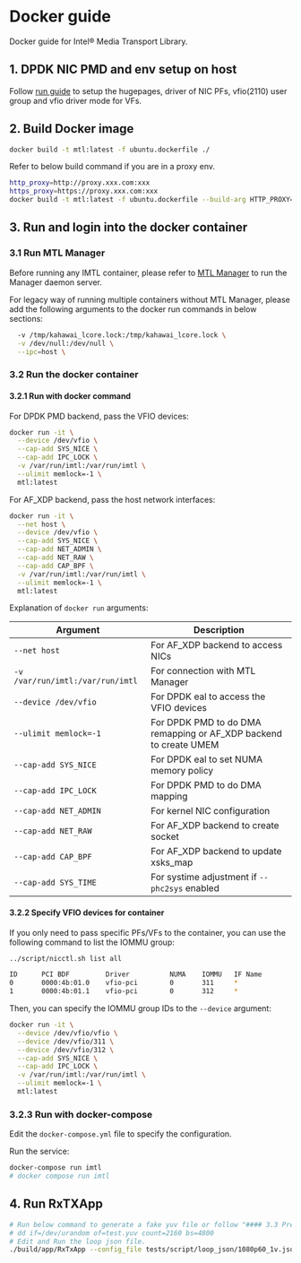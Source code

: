 # Docker guide

Docker guide for Intel® Media Transport Library.

## 1. DPDK NIC PMD and env setup on host

Follow [run guide](../doc/run.md) to setup the hugepages, driver of NIC PFs, vfio(2110) user group and vfio driver mode for VFs.

## 2. Build Docker image

```bash
docker build -t mtl:latest -f ubuntu.dockerfile ./
```

Refer to below build command if you are in a proxy env.

```bash
http_proxy=http://proxy.xxx.com:xxx
https_proxy=https://proxy.xxx.com:xxx
docker build -t mtl:latest -f ubuntu.dockerfile --build-arg HTTP_PROXY=$http_proxy --build-arg HTTPS_PROXY=$https_proxy ./
```

## 3. Run and login into the docker container

### 3.1 Run MTL Manager

Before running any IMTL container, please refer to [MTL Manager](../manager/README.md) to run the Manager daemon server.

For legacy way of running multiple containers without MTL Manager, please add the following arguments to the docker run commands in below sections:

```bash
  -v /tmp/kahawai_lcore.lock:/tmp/kahawai_lcore.lock \
  -v /dev/null:/dev/null \
  --ipc=host \
```

### 3.2 Run the docker container

#### 3.2.1 Run with docker command

For DPDK PMD backend, pass the VFIO devices:

```bash
docker run -it \
  --device /dev/vfio \
  --cap-add SYS_NICE \
  --cap-add IPC_LOCK \
  -v /var/run/imtl:/var/run/imtl \
  --ulimit memlock=-1 \
  mtl:latest
```

For AF_XDP backend, pass the host network interfaces:

```bash
docker run -it \
  --net host \
  --device /dev/vfio \
  --cap-add SYS_NICE \
  --cap-add NET_ADMIN \
  --cap-add NET_RAW \
  --cap-add CAP_BPF \
  -v /var/run/imtl:/var/run/imtl \
  --ulimit memlock=-1 \
  mtl:latest
```

Explanation of `docker run` arguments:

| Argument | Description |
| --- | --- |
| `--net host` | For AF_XDP backend to access NICs |
| `-v /var/run/imtl:/var/run/imtl` | For connection with MTL Manager |
| `--device /dev/vfio` | For DPDK eal to access the VFIO devices |
| `--ulimit memlock=-1` | For DPDK PMD to do DMA remapping or AF_XDP backend to create UMEM |
| `--cap-add SYS_NICE` | For DPDK eal to set NUMA memory policy |
| `--cap-add IPC_LOCK` | For DPDK PMD to do DMA mapping |
| `--cap-add NET_ADMIN` | For kernel NIC configuration |
| `--cap-add NET_RAW` | For AF_XDP backend to create socket |
| `--cap-add CAP_BPF` | For AF_XDP backend to update xsks_map |
| `--cap-add SYS_TIME` | For systime adjustment if `--phc2sys` enabled |

#### 3.2.2 Specify VFIO devices for container

If you only need to pass specific PFs/VFs to the container, you can use the following command to list the IOMMU group:

```bash
../script/nicctl.sh list all

ID      PCI BDF         Driver          NUMA    IOMMU   IF Name
0       0000:4b:01.0    vfio-pci        0       311     *
1       0000:4b:01.1    vfio-pci        0       312     *
```

Then, you can specify the IOMMU group IDs to the `--device` argument:

```bash
docker run -it \
  --device /dev/vfio/vfio \
  --device /dev/vfio/311 \
  --device /dev/vfio/312 \
  --cap-add SYS_NICE \
  --cap-add IPC_LOCK \
  -v /var/run/imtl:/var/run/imtl \
  --ulimit memlock=-1 \
  mtl:latest
```

### 3.2.3 Run with docker-compose

Edit the `docker-compose.yml` file to specify the configuration.

Run the service:

```bash
docker-compose run imtl
# docker compose run imtl
```

## 4. Run RxTXApp

```bash
# Run below command to generate a fake yuv file or follow "#### 3.3 Prepare source files:" in [run guide](../doc/run.md)
# dd if=/dev/urandom of=test.yuv count=2160 bs=4800
# Edit and Run the loop json file.
./build/app/RxTxApp --config_file tests/script/loop_json/1080p60_1v.json
```
